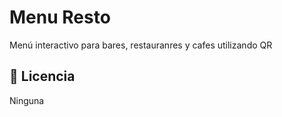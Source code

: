 # Menu Resto

Menú interactivo para bares, restauranres y cafes utilizando QR

## 📑 Licencia
Ninguna

